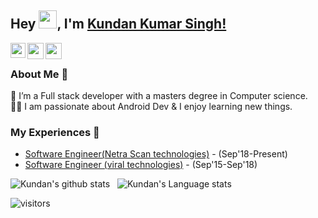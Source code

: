 ## Hey <img src="https://github.com/TheDudeThatCode/TheDudeThatCode/blob/master/Assets/Hi.gif" width="29px">, I'm [Kundan Kumar Singh!](https://www.linkedin.com/in/aakash9868sinha/) 


<a href="https://www.linkedin.com/in/kundan-s-678a13b6/">
  <img align="left" width="24px" src="https://cdn.jsdelivr.net/npm/simple-icons@v3/icons/linkedin.svg"  />
</a>
<a href="https://twitter.com/KundanKS11">
  <img align="left" width="26px" src="https://cdn.jsdelivr.net/npm/simple-icons@v3/icons/twitter.svg" />
</a>
<a href="mailto:ignyte.technologies@gmail.com
">
  <img align="left" width="26px" src="https://cdn.jsdelivr.net/npm/simple-icons@v3/icons/gmail.svg" />
</a>
<br />

### About Me 🚀
🌱 I’m a Full stack developer with a masters degree in Computer science. </br>
👨‍💻  I am passionate about Android Dev & I enjoy learning new things. </br>

### My Experiences 🙌
- [Software Engineer(Netra Scan technologies)](https://netranow.com/) - (Sep'18-Present)
- [Software Engineer (viral technologies)](https://www.viraltech.in/) - (Sep'15-Sep'18)

![Kundan's github stats](https://github-readme-stats.vercel.app/api?username=kundanSingh11&show_icons=true&hide_border=true)&nbsp;&nbsp;
![Kundan's Language stats](https://github-readme-stats-eight-theta.vercel.app/api/top-langs/?username=kundanSingh11&layout=compact&langs_count=8&hide_border=true)
<br />

![visitors](https://visitor-badge.laobi.icu/badge?page_id=kundanSingh11.kundanSingh11)
